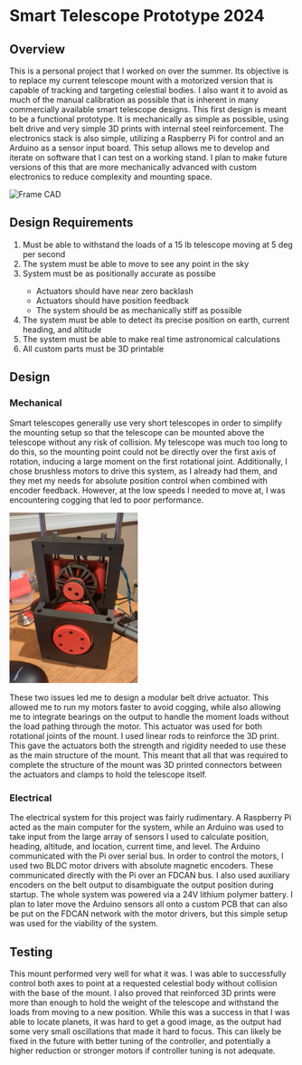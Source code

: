 # Smart Telescope Prototype 2024 #

## Overview ##

This is a personal project that I worked on over the summer. Its objective is to replace my 
current telescope mount with a motorized version that is capable of tracking and targeting 
celestial bodies. I also want it to avoid as much of the manual calibration as possible that 
is inherent in many commercially available smart telescope designs. This first design is 
meant to be a functional prototype. It is mechanically as simple as possible, using belt 
drive and very simple 3D prints with internal steel reinforcement. The electronics stack is 
also simple, utilizing a Raspberry Pi for control and an Arduino as a sensor input board. This 
setup allows me to develop and iterate on software that I can test on a working stand. I plan
to make future versions of this that are more mechanically advanced with custom electronics to 
reduce complexity and mounting space.

<img src="/images/9jg4ao.gif" alt="Frame CAD" width="45%" />

## Design Requirements ##

<ol>
    <li>Must be able to withstand the loads of a 15 lb telescope moving at 5 deg per second</li>
    <li>The system must be able to move to see any point in the sky</li>
    <li>System must be as positionally accurate as possibe</li>
        <ul>
            <li>Actuators should have near zero backlash</li>
            <li>Actuators should have position feedback</li>
            <li>The system should be as mechanically stiff as possible</li>
        </ul>
    <li>The system must be able to detect its precise position on earth, current heading, and altitude</li>
    <li>The system must be able to make real time astronomical calculations</li>
    <li>All custom parts must be 3D printable</li>
</ol>

## Design ##

### Mechanical ###
Smart telescopes generally use very short telescopes in order to simplify the mounting setup so that 
the telescope can be mounted above the telescope without any risk of collision. My telescope was much
too long to do this, so the mounting point could not be directly over the first axis of rotation, 
inducing a large moment on the first rotational joint. Additionally, I chose brushless motors to drive
this system, as I already had them, and they met my needs for absolute position control when combined 
with encoder feedback. However, at the low speeds I needed to move at, I was encountering cogging that
led to poor performance.

<img src="/images/Telescope Actuator.png" alt="Frame CAD" width="45%" />

These two issues led me to design a modular belt drive actuator. This allowed me to run my motors faster 
to avoid cogging, while also allowing me to integrate bearings on the output to handle the moment loads
without the load pathing through the motor. This actuator was used for both rotational joints of the mount.
I used linear rods to reinforce the 3D print. This gave the actuators both the strength and rigidity needed
to use these as the main structure of the mount. This meant that all that was required to complete the 
structure of the mount was 3D printed connectors between the actuators and clamps to hold the telescope 
itself.

### Electrical ###

The electrical system for this project was fairly rudimentary. A Raspberry Pi acted as the main computer 
for the system, while an Arduino was used to take input from the large array of sensors I used to calculate 
position, heading, altitude, and location, current time, and level. The Arduino communicated with the Pi 
over serial bus. In order to control the motors, I used two BLDC motor drivers with absolute magnetic encoders. 
These communicated directly with the Pi over an FDCAN bus. I also used auxiliary encoders on the belt output to 
disambiguate the output position during startup. The whole system was powered via a 24V lithium polymer battery.
I plan to later move the Arduino sensors all onto a custom PCB that can also be put on the FDCAN network with
the motor drivers, but this simple setup was used for the viability of the system.


## Testing ##

This mount performed very well for what it was. I was able to successfully control both axes to point at a requested
celestial body without collision with the base of the mount. I also proved that reinforced 3D prints were more than 
enough to hold the weight of the telescope and withstand the loads from moving to a new position. While this was a 
success in that I was able to locate planets, it was hard to get a good image, as the output had some very small 
oscillations that made it hard to focus. This can likely be fixed in the future with better tuning of the controller,
and potentially a higher reduction or stronger motors if controller tuning is not adequate.

















